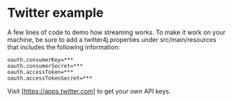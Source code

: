 Twitter example
===============

A few lines of code to demo how streaming works.
To make it work on your machine, be sure to add a twitter4j.properties under src/main/resources that includes the following information:

    oauth.consumerKey=***
    oauth.consumerSecret=***
    oauth.accessToken=***
    oauth.accessTokenSecret=***

Visit [https://apps.twitter.com] to get your own API keys.
